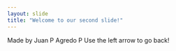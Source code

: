 ```yaml
---
layout: slide
title: "Welcome to our second slide!"
---
```

Made by Juan P Agredo P
Use the left arrow to go back!
